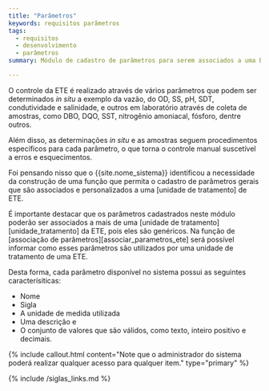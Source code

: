 ```yaml
---
title: "Parâmetros"
keywords: requisitos parâmetros
tags: 
  - requisitos
  - desenvolvimento
  - parâmetros
summary: Módulo de cadastro de parâmetros para serem associados a uma ETE.

---
```

O controle da ETE é realizado através de vários parâmetros que podem ser determinados _in situ_ a exemplo da vazão, do OD, SS, pH, SDT, condutividade e salinidade, e outros em laboratório através de coleta de amostras, como DBO, DQO, SST, nitrogênio amoniacal, fósforo, dentre outros.

Além disso, as determinações _in situ_ e as amostras seguem procedimentos específicos para cada parâmetro, o que torna o controle manual suscetível a erros e esquecimentos.

Foi pensando nisso que o {{site.nome_sistema}} identificou a necessidade da construção de uma função que permita o cadastro de parâmetros gerais que são associados e personalizados a uma [unidade de tratamento] de ETE.

É importante destacar que os parâmetros cadastrados neste módulo poderão ser associados a mais de uma [unidade de tratamento][unidade_tratamento] da ETE, pois eles são genéricos. Na função de [associação de parâmetros][associar_parametros_ete] será possível informar como esses parâmetros são utilizados por uma unidade de tratamento de uma ETE.

Desta forma, cada parâmetro disponível no sistema possui as seguintes caracterísiticas:

* Nome
* Sigla
* A unidade de medida utilizada
* Uma descrição e
* O conjunto de valores que são válidos, como texto, inteiro positivo e decimais. 

{% include callout.html content="Note que o administrador do sistema poderá realizar qualquer acesso para qualquer item." type="primary" %} 

{% include /siglas_links.md %}